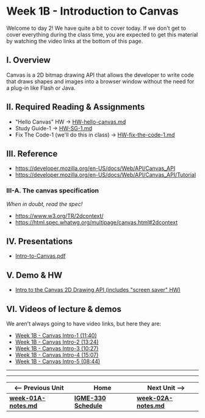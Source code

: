 # Week 1B - Introduction to Canvas

Welcome to day 2! We have quite a bit to cover today. If we don't get to cover everything during the class time, you are expected to get this material by watching the video links at the bottom of this page.

## I. Overview
Canvas is a 2D bitmap drawing API that allows the developer to write code that draws shapes and images into a browser window without the need for a plug-in like Flash or Java. 

## II. Required Reading & Assignments
* "Hello Canvas" HW -> [HW-hello-canvas.md](https://github.com/tonethar/IGME-330-Master/blob/master/notes/HW-hello-canvas.md)
* Study Guide-1 -> [HW-SG-1.md](https://github.com/tonethar/IGME-330-Master/blob/master/notes/HW-SG-1.md)
* Fix The Code-1 (we'll do this in class) -> [HW-fix-the-code-1.md](https://github.com/tonethar/IGME-330-Master/blob/master/notes/HW-fix-the-code-1.md)

## III. Reference
- https://developer.mozilla.org/en-US/docs/Web/API/Canvas_API
- https://developer.mozilla.org/en-US/docs/Web/API/Canvas_API/Tutorial

### III-A. The canvas specification
*When in doubt, read the spec!*
- https://www.w3.org/TR/2dcontext/
- https://html.spec.whatwg.org/multipage/canvas.html#2dcontext

## IV. Presentations
- [Intro-to-Canvas.pdf](https://github.com/tonethar/IGME-330-Master/blob/master/presentations/Intro-to-Canvas.pdf)

## V. Demo & HW
- [Intro to the Canvas 2D Drawing API (includes "screen saver" HW)](https://github.com/tonethar/IGME-330-Master/blob/master/notes/canvas-1.md)

## VI. Videos of lecture & demos

We aren't always going to have video links, but here they are:

- [Week 1B - Canvas Intro-1 (11:40)](https://video.rit.edu/Watch/w7CXx43H)
- [Week 1B - Canvas Intro-2 (13:24)](https://video.rit.edu/Watch/Bs62Kqo5)
- [Week 1B - Canvas Intro-3 (10:27)](https://video.rit.edu/Watch/j3P6BkYe)
- [Week 1B - Canvas Intro-4 (15:07)](https://video.rit.edu/Watch/d9ZMi3o7)
- [Week 1B - Canvas Intro-5 (08:44)](https://video.rit.edu/Watch/Ri9y7H3L)

<hr><hr>

| <-- Previous Unit | Home | Next Unit -->
| --- | --- | --- 
| [**week-01A-notes.md**](week-01A-notes.md)     |  [**IGME-330 Schedule**](../schedule.md) | [**week-02A-notes.md**](week-02A-notes.md)
